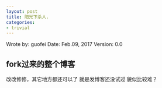 ```yaml
---
layout: post
title: 阳光下杀人.
categories:
- trivial
---
```


Wrote by: guofei
Date: Feb.09, 2017
 Version: 0.0



## fork过来的整个博客
改改修修，其它地方都还可以了
就是发博客还没试过
貌似比较难？
